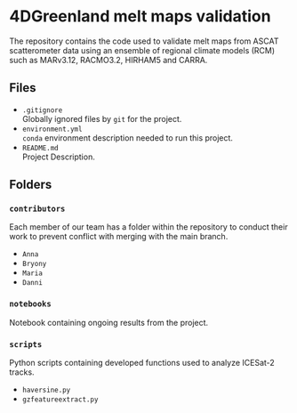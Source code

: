 # 4DGreenland melt maps validation 
The repository contains the code used to validate melt maps from ASCAT scatterometer data using an ensemble of regional climate models (RCM) such as MARv3.12, RACMO3.2, HIRHAM5 and CARRA. 


## Files

* `.gitignore`
<br> Globally ignored files by `git` for the project.
* `environment.yml`
<br> `conda` environment description needed to run this project.
* `README.md`
<br> Project Description. 

## Folders

### `contributors`
Each member of our team has a folder within the repository to conduct their work to prevent conflict with merging with the main branch.
* `Anna`
* `Bryony`
* `Maria`
* `Danni `

### `notebooks`
Notebook containing ongoing results from the project.

### `scripts`
Python scripts containing developed functions used to analyze ICESat-2 tracks. 
* `haversine.py`
* `gzfeatureextract.py`

